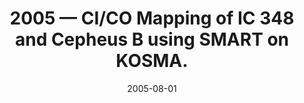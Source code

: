---
title: "2005 &mdash; CI/CO Mapping of IC 348 and Cepheus B using SMART on KOSMA."
collection: publications
refereed: 'no'
date: "2005-08-01"
venue: "Astronomische Nachrichten"
paperurl: 
link: "https://ui.adsabs.harvard.edu/abs/2005AN....326..581M"
citation: "Mookerjea, B.; Sun, K.; Kramer, C.; Masur, M.; Roellig, M., Astronomische Nachrichten, Vol. 326, p. 581-582 (2005)"
---